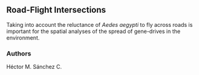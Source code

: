 <script src="https://cdnjs.cloudflare.com/ajax/libs/mathjax/2.7.0/MathJax.js?config=TeX-AMS-MML_HTMLorMML" type="text/javascript"></script>

## Road-Flight Intersections

Taking into account the reluctance of _Aedes aegypti_ to fly across roads is important for the spatial analyses of the spread of gene-drives in the environment.

### Authors

Héctor M. Sánchez C.
